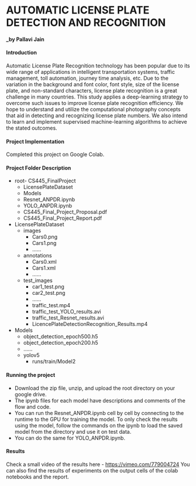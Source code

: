 # AUTOMATIC LICENSE PLATE DETECTION AND RECOGNITION
#### _by Pallavi Jain

#### Introduction
Automatic License Plate Recognition technology has been popular due to its wide range of applications in intelligent transportation systems, traffic management, toll automation, journey time analysis, etc. Due to the variation in the background and font color, font style, size of the license plate, and non-standard characters, license plate recognition is a great challenge in many countries. This study applies a deep-learning strategy to overcome such issues to improve license plate recognition efficiency. We hope to understand and utilize the computational photography concepts that aid in detecting and recognizing license plate numbers. We also intend to learn and implement supervised machine-learning algorithms to achieve the stated outcomes.

#### Project Implementation 
Completed this project on Google Colab.
#### Project Folder Description
 - root- CS445_FinalProject 
    - LicensePlateDataset 
    - Models 
    - Resnet_ANPDR.ipynb
    - YOLO_ANPDR.ipynb
    - CS445_Final_Project_Proposal.pdf
    - CS445_Final_Project_Report.pdf
- LicensePlateDataset 
    - images
       - Cars0.png
       - Cars1.png
       - ......
    - annotations
        - Cars0.xml
        - Cars1.xml
        - ...... 
    - test_images
        - car1_test.png
        - car2_test.png
        - ......
        - traffic_test.mp4
        - traffic_test_YOLO_results.avi
        - traffic_test_Resnet_results.avi
        - LicencePlateDetectionRecognition_Results.mp4 
- Models
    - object_detection_epoch500.h5
    - object_detection_epoch200.h5
    - ......
    - yolov5
        - runs/train/Model2

#### Running the project
- Download the zip file, unzip, and upload the root directory on your google drive.
- The ipynb files for each model have descriptions and comments of the flow and code.
- You can run the Resnet_ANPDR.ipynb cell by cell by connecting to the runtime to the GPU for training the model. To only check the results using the model, follow the commands on the ipynb to load the saved model from the directory and use it on test data.
- You can do the same for YOLO_ANPDR.ipynb.

#### Results
Check a small video of the results here - https://vimeo.com/779004724
You can also find the results of experiments on the output cells of the colab notebooks and the report.

